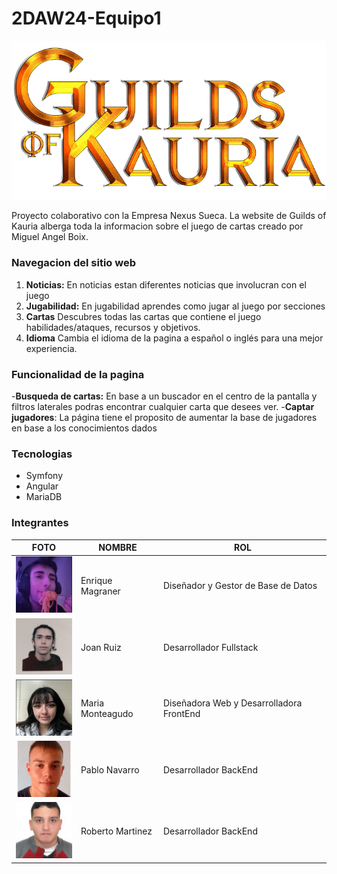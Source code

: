# 2DAW24-Equipo1
![Guilds of Kauria](https://github.com/RobertoRedes2001/2DAW24-Equipo1/blob/36bd0d8d3da8d400e854596db1096d9a2cf76498/Logo.png)

Proyecto colaborativo con la Empresa Nexus Sueca. La website de Guilds of Kauria alberga toda la informacion sobre el juego de cartas creado por Miguel Angel Boix. 

### Navegacion del sitio web

1. **Noticias:** En noticias estan diferentes noticias que involucran con el juego
2. **Jugabilidad:** En jugabilidad aprendes como jugar al juego por secciones
3. **Cartas** Descubres todas las cartas que contiene el juego habilidades/ataques, recursos y objetivos.
4. **Idioma** Cambia el  idioma de la pagina a español o inglés para una mejor experiencia.

### Funcionalidad de la pagina

-**Busqueda de cartas:** En base a un buscador en el centro de la pantalla y filtros  laterales podras encontrar cualquier carta que desees ver.
-**Captar jugadores**: La página tiene el proposito de aumentar la base de jugadores en base a los conocimientos dados


### Tecnologias

- Symfony
- Angular
- MariaDB

### Integrantes

| FOTO | NOMBRE | ROL |
|------|--------|-----|
| ![Foto 1](https://github.com/RobertoRedes2001/2DAW24-Equipo1/blob/fe47ee2bdec9db87d1fb2cf5caaa975fa75ded87/Equipo/kike.png) | Enrique Magraner | Diseñador y Gestor de Base de Datos |
| ![Foto 2](https://github.com/RobertoRedes2001/2DAW24-Equipo1/blob/fe47ee2bdec9db87d1fb2cf5caaa975fa75ded87/Equipo/jon.jpg) | Joan Ruiz | Desarrollador Fullstack |
| ![Foto 3](https://github.com/RobertoRedes2001/2DAW24-Equipo1/blob/fe47ee2bdec9db87d1fb2cf5caaa975fa75ded87/Equipo/ria.jpg) | Maria Monteagudo | Diseñadora Web y Desarrolladora FrontEnd |
| ![Foto 3](https://github.com/RobertoRedes2001/2DAW24-Equipo1/blob/fe47ee2bdec9db87d1fb2cf5caaa975fa75ded87/Equipo/paaaaa.jpg) | Pablo Navarro | Desarrollador BackEnd |
| ![Foto 3](https://github.com/RobertoRedes2001/2DAW24-Equipo1/blob/fe47ee2bdec9db87d1fb2cf5caaa975fa75ded87/Equipo/rorororo.jpg) | Roberto Martinez | Desarrollador BackEnd |
